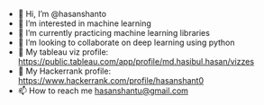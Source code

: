 - 👋 Hi, I’m @hasanshanto
- 👀 I’m interested in machine learning
- 🌱 I’m currently practicing machine learning libraries
- 💞️ I’m looking to collaborate on deep learning using python
- 🌱 My tableau viz profile: https://public.tableau.com/app/profile/md.hasibul.hasan/vizzes
- 🌱 My Hackerrank profile: https://www.hackerrank.com/profile/hasanshant0
- 📫 How to reach me hasanshantu@gmail.com

<!---
hasanshanto/hasanshanto is a ✨ special ✨ repository because its `README.md` (this file) appears on your GitHub profile.
You can click the Preview link to take a look at your changes.
--->
